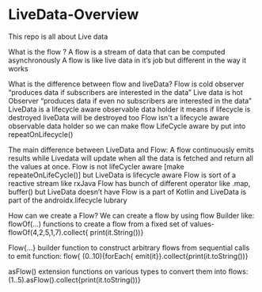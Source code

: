 # LiveData-Overview
This repo is all about Live data 


What is the flow ?
A flow is a stream of data that can be computed asynchronously
A flow is like live data in it’s job but different in the way it works

What is the difference between flow and liveData?
Flow is cold observer “produces data if subscribers are interested in the data”
Live data is hot Observer “produces data if even no subscribers are interested in the data”
LiveData is a lifecycle aware observable data holder it means if lifecycle is destroyed liveData will be destroyed too
Flow isn't a lifecycle aware observable data holder so we can make flow LifeCycle aware by put into repeatOnLifecycle()

The main difference between LiveData and Flow: A flow continuously emits results while Livedata will update when all the data is fetched and return all the values at once. 
Flow is not lifeCycler aware [make repeateOnLifeCycle()]  but LiveData is lifecycle aware
Flow is sort of a reactive stream like rxJava
Flow has bunch of different operator like .map, buffer() but LiveData doesn’t have
Flow is a part of Kotlin and LiveData is part of the androidx.lifecycle lubrary

How can we create a Flow?
We can create a flow by using flow Builder like: flowOf(...) functions to create a flow from a fixed set of values- flowOf(4,2,5,1,7).collect{ print(it.String())}

Flow{...} builder function to construct arbitrary flows from sequential calls to emit function: flow{ (0..10){forEach{ emit(it}}.collect{print(it.toString())} 

asFlow() extension functions on various types to convert them into flows: (1..5).asFlow().collect{print(it.toString())}




